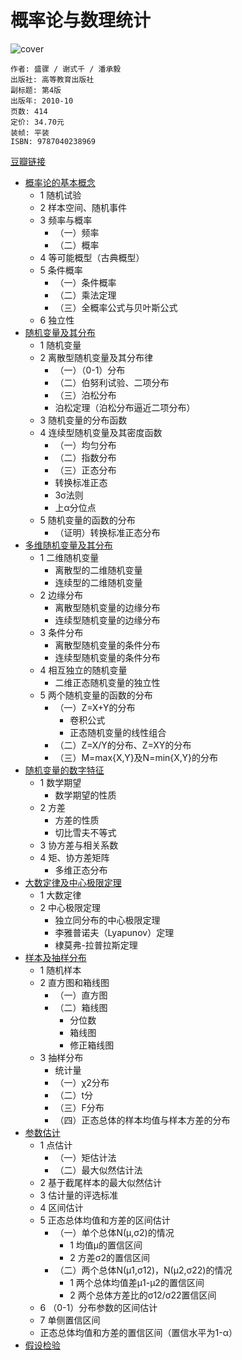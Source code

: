 # 概率论与数理统计
![cover](https://img3.doubanio.com/view/subject/l/public/s25000822.jpg)

    作者: 盛骤 / 谢式千 / 潘承毅 
    出版社: 高等教育出版社
    副标题: 第4版
    出版年: 2010-10
    页数: 414
    定价: 34.70元
    装帧: 平装
    ISBN: 9787040238969

[豆瓣链接](https://book.douban.com/subject/3165271/)

- [概率论的基本概念](prob_basic.md)
  - 1 随机试验
  - 2 样本空间、随机事件
  - 3 频率与概率
    - （一）频率
    - （二）概率
  - 4 等可能概型（古典概型）
  - 5 条件概率
    - （一）条件概率
    - （二）乘法定理
    - （三）全概率公式与贝叶斯公式
  - 6 独立性
- [随机变量及其分布](random_var_distribution.md)
  - 1 随机变量
  - 2 离散型随机变量及其分布律
    - （一）（0-1）分布
    - （二）伯努利试验、二项分布
    - （三）泊松分布
    - 泊松定理（泊松分布逼近二项分布）
  - 3 随机变量的分布函数
  - 4 连续型随机变量及其密度函数
    - （一）均匀分布
    - （二）指数分布
    - （三）正态分布
    - 转换标准正态
    - 3σ法则
    - 上α分位点
  - 5 随机变量的函数的分布
    - （证明）转换标准正态分布
- [多维随机变量及其分布](multi_random_var_distribution.md)
  - 1 二维随机变量
    - 离散型的二维随机变量
    - 连续型的二维随机变量
  - 2 边缘分布
    - 离散型随机变量的边缘分布
    - 连续型随机变量的边缘分布
  - 3 条件分布
    - 离散型随机变量的条件分布
    - 连续型随机变量的条件分布
  - 4 相互独立的随机变量
    - 二维正态随机变量的独立性
  - 5 两个随机变量的函数的分布
    - （一）Z=X+Y的分布
      - 卷积公式
      - 正态随机变量的线性组合
    - （二）Z=X/Y的分布、Z=XY的分布
    - （三）M=max{X,Y}及N=min{X,Y}的分布
- [随机变量的数字特征](random_var_numeral_characteristic.md)
  - 1 数学期望
    - 数学期望的性质
  - 2 方差
    - 方差的性质
    - 切比雪夫不等式
  - 3 协方差与相关系数
  - 4 矩、协方差矩阵
    - 多维正态分布
- [大数定律及中心极限定理](law_of_large_numbers_and_central-limit_theorem.md)
  - 1 大数定律
  - 2 中心极限定理
    - 独立同分布的中心极限定理
    - 李雅普诺夫（Lyapunov）定理
    - 棣莫弗-拉普拉斯定理
- [样本及抽样分布](sample.md)
  - 1 随机样本
  - 2 直方图和箱线图
    - （一）直方图
    - （二）箱线图
      - 分位数
      - 箱线图
      - 修正箱线图
  - 3 抽样分布
    - 统计量
    - （一）χ2分布
    - （二）t分
    - （三）F分布
    - （四）正态总体的样本均值与样本方差的分布
- [参数估计](estimation.md)
  - 1 点估计
    - （一）矩估计法
    - （二）最大似然估计法
  - 2 基于截尾样本的最大似然估计
  - 3 估计量的评选标准
  - 4 区间估计
  - 5 正态总体均值和方差的区间估计
    - （一）单个总体N(μ,σ2)的情况
      - 1 均值μ的置信区间
      - 2 方差σ2的置信区间
    - （二）两个总体N(μ1,σ12)，N(μ2,σ22)的情况
      - 1 两个总体均值差μ1-μ2的置信区间
      - 2 两个总体方差比的σ12/σ22置信区间
  - 6 （0-1）分布参数的区间估计
  - 7 单侧置信区间
  - 正态总体均值和方差的置信区间（置信水平为1-α）
- [假设检验](hypothesis-testing.md)


